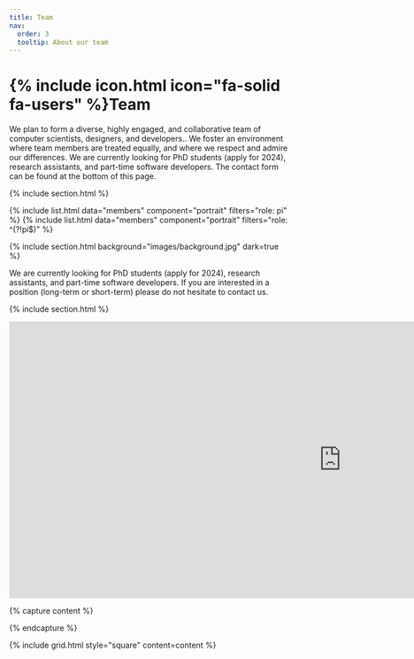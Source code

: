 ```yaml
---
title: Team
nav:
  order: 3
  tooltip: About our team
---
```


# {% include icon.html icon="fa-solid fa-users" %}Team

We plan to form a diverse, highly engaged, and collaborative team of computer scientists, designers, and developers.. We foster an environment where team members are treated equally, and where we respect and admire our differences. We are currently looking for PhD students (apply for 2024), research assistants, and part-time software developers. The contact form can be found at the bottom of this page.

{% include section.html %}

{% include list.html data="members" component="portrait" filters="role: pi" %}
{% include list.html data="members" component="portrait" filters="role: ^(?!pi$)" %}

{% include section.html background="images/background.jpg" dark=true %}

We are currently looking for PhD students (apply for 2024), research assistants, and part-time software developers. If you are interested in a position (long-term or short-term) please do not hesitate to contact us.


{% include section.html %}

<iframe src="https://docs.google.com/forms/d/e/1FAIpQLSd_P_k6ev8tNdR1qB6DskcWV_WfpsgOm5_YKFDHgZKAPXHAvg/viewform?embedded=true" width="1200" height="500" frameborder="0" marginheight="0" marginwidth="0">Loading…</iframe>

{% capture content %}


{% endcapture %}

{% include grid.html style="square" content=content %}

